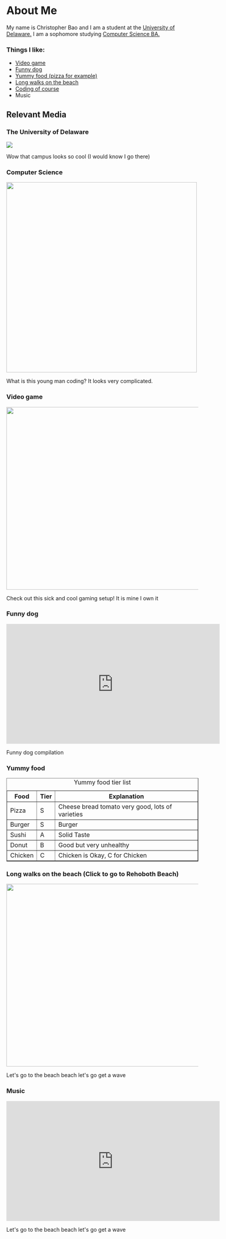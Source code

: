 <html>
  <h1>About Me</h1>
  <body>
    <p>My name is Christopher Bao and I am a student at the <a href="https://clongb.github.io/items/about.html#the-university-of-delaware">University of Delaware.</a> I am a sophomore studying <a href="https://clongb.github.io/items/about.html#computer-science">Computer Science BA.</a></p>
    <h3>Things I like:</h3>
      <ul>
        <li><a href="https://clongb.github.io/items/about.html#video-game">Video game</a></li>
        <li><a href="https://clongb.github.io/items/about.html#funny-dog">Funny dog</a></li>
        <li><a href="https://clongb.github.io/items/about.html#yummy-food">Yummy food (pizza for example)</a></li>
        <li><a href="https://clongb.github.io/items/about.html#long-walks-on-the-beach-click-to-go-to-rehoboth-beach">Long walks on the beach</a></li>
        <li><a href="https://clongb.github.io/items/about.html#computer-science">Coding of course</a></li>
        <li>Music</li>
      </ul>
    <h2>Relevant Media</h2>
    <h3>The University of Delaware</h3>
    <img src="https://marvel-b1-cdn.bc0a.com/f00000000164722/www.udel.edu/content/udel/en/academics/colleges/grad/prospective-students/why-ud/_jcr_content/par_udel/columngenerator_788838291/par_1/image.img.jpg/1603818658683.jpg">
    <p>Wow that campus looks so cool (I would know I go there)</p>
    <h3>Computer Science</h3>
    <img src="https://images.ctfassets.net/2htm8llflwdx/1LEJIT9KGRC4nwTJ5vuS6H/1b70f0c0e68e42db55bdd306d44c27f0/Shorelight_Computer_Science.jpg" width=500 height=500>
    <p>What is this young man coding? It looks very complicated.</p>
    <h3>Video game</h3>
    <img src="https://i.ytimg.com/vi/pFnYSEUXdQo/maxresdefault.jpg" width=852 height=480>
    <p>Check out this sick and cool gaming setup! It is mine I own it</p>
    <h3>Funny dog</h3>
    <iframe width="560" height="315" src="https://www.youtube.com/embed/1HygThMLzGs" title="YouTube video player" frameborder="0" allowfullscreen></iframe>
    <p>Funny dog compilation</p>
    <h3>Yummy food</h3>
    <table width='25%' border=1px cellspacing=0>
    <caption>Yummy food tier list</caption>
    <tr> 
      <th>Food</th>
      <th>Tier</th>
      <th>Explanation</th>
    </tr>
    <tr>
      <td>Pizza</td>
      <td>S</td>
      <td>Cheese bread tomato very good, lots of varieties</td>
    </tr>
    <tr>
      <td>Burger</td>
      <td>S</td>
      <td>Burger</td>
    </tr>
    <tr>
      <td>Sushi</td>
      <td>A</td>
      <td>Solid Taste</td>
    </tr>  
    <tr>
      <td>Donut</td>
      <td>B</td>
      <td>Good but very unhealthy</td>
    </tr>
    <tr>
      <td>Chicken</td>
      <td>C</td>
      <td>Chicken is Okay, C for Chicken</td>
    </tr>
    </table>
    <h3>Long walks on the beach (Click to go to Rehoboth Beach)</h3>
    <a href="https://www.google.com/maps/@38.7135578,-75.075707,2a,75y,81.41h,90t/data=!3m7!1e1!3m5!1sfpWHC8jrNXD9Iv8BPv-BfA!2e0!6shttps:%2F%2Fstreetviewpixels-pa.googleapis.com%2Fv1%2Fthumbnail%3Fpanoid%3DfpWHC8jrNXD9Iv8BPv-BfA%26cb_client%3Dmaps_sv.tactile.gps%26w%3D203%26h%3D100%26yaw%3D79.04781%26pitch%3D0%26thumbfov%3D100!7i13312!8i6656?hl=en"><img src="https://i2.wp.com/thefullpassport.com/wp-content/uploads/2020/07/rsz_img_1338.jpg?resize=1600%2C900&ssl=1" width=852 height=480></a>
    <p>Let's go to the beach beach let's go get a wave</p>
    <h3>Music</h3>
    <iframe width="560" height="315" src="https://www.youtube.com/embed/mGksUa9vZoQ?start=7" title="YouTube video player" frameborder="0" allow="accelerometer; autoplay; clipboard-write; encrypted-media; gyroscope; picture-in-picture" allowfullscreen></iframe>
    <p>Let's go to the beach beach let's go get a wave</p>
  </body> 
